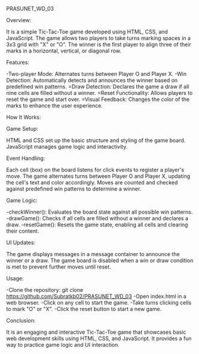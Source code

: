 PRASUNET_WD_03

Overview:

It is a simple  Tic-Tac-Toe game developed using HTML, CSS, and JavaScript. The game allows two players to take turns marking spaces in a 3x3 grid with "X" or "O". The winner is the first player to align three of their marks in a horizontal, vertical, or diagonal row.

Features:

-Two-player Mode: Alternates turns between Player O and Player X.
-Win Detection: Automatically detects and announces the winner based on predefined win patterns.
=Draw Detection: Declares the game a draw if all nine cells are filled without a winner.
=Reset Functionality: Allows players to reset the game and start over.
=Visual Feedback: Changes the color of the marks to enhance the user experience.

How It Works:

Game Setup:

HTML and CSS set up the basic structure and styling of the game board.
JavaScript manages game logic and interactivity.

Event Handling:

Each cell (box) on the board listens for click events to register a player's move.
The game alternates turns between Player O and Player X, updating the cell's text and color accordingly.
Moves are counted and checked against predefined win patterns to determine a winner.

Game Logic:

-checkWinner(): Evaluates the board state against all possible win patterns.
-drawGame(): Checks if all cells are filled without a winner and declares a draw.
-resetGame(): Resets the game state, enabling all cells and clearing their content.

UI Updates:

The game displays messages in a message container to announce the winner or a draw.
The game board is disabled when a win or draw condition is met to prevent further moves until reset.

Usage:

-Clone the repository: git clone https://github.com/Subratkb02/PRASUNET_WD_03
-Open index.html in a web browser.
-Click on any cell to start the game.
-Take turns clicking cells to mark "O" or "X".
-Click the reset button to start a new game.

Conclusion:

It is an engaging and interactive Tic-Tac-Toe game that showcases basic web development skills using HTML, CSS, and JavaScript. It provides a fun way to practice game logic and UI interaction.
